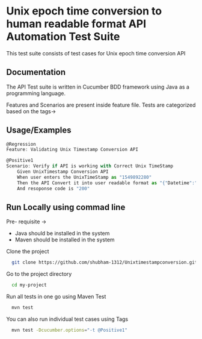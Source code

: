 
# Unix epoch time conversion to human readable format API Automation Test Suite

This test suite consists of test cases for Unix epoch time conversion API


## Documentation
The API Test suite is written in Cucumber BDD framework using Java as a programming language.

Features and Scenarios are present inside feature file. Tests are categorized based on the tags-> 

## Usage/Examples

```javascript
@Regression
Feature: Validating Unix Timestamp Conversion API

@Positive1
Scenario: Verify if API is working with Correct Unix TimeStamp
	Given UnixTimestamp Conversion API
	When user enters the UnixTimeStamp as "1549892280"
	Then the API Convert it into user readable format as "{"Datetime":"2019-02-11 13:38:00"}"
	And resoponse code is "200"
```


## Run Locally using commad line

Pre- requisite -> 
* Java should be installed in the system
* Maven should be installed in the system


Clone the project

```bash
  git clone https://github.com/shubham-1312/Unixtimestampconversion.git
```

Go to the project directory

```bash
  cd my-project
```

Run all tests in one go using Maven Test

```bash
  mvn test
```

You can also run individual test cases using Tags 

```bash
  mvn test -Dcucumber.options="-t @Positive1"
```


